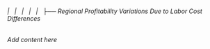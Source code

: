 ###### |   |   |   |   |   ├── Regional Profitability Variations Due to Labor Cost Differences

*Add content here*